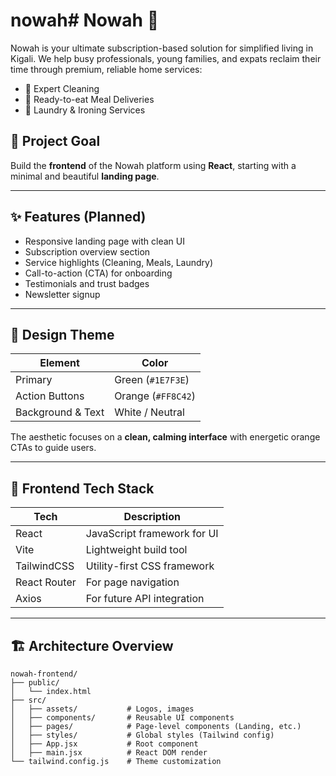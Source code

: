 # nowah# Nowah 🏡

Nowah is your ultimate subscription-based solution for simplified living in Kigali. We help busy professionals, young families, and expats reclaim their time through premium, reliable home services:

- 🧼 Expert Cleaning  
- 🍱 Ready-to-eat Meal Deliveries  
- 👕 Laundry & Ironing Services  

## 🎯 Project Goal

Build the **frontend** of the Nowah platform using **React**, starting with a minimal and beautiful **landing page**.

---

## ✨ Features (Planned)

- Responsive landing page with clean UI
- Subscription overview section
- Service highlights (Cleaning, Meals, Laundry)
- Call-to-action (CTA) for onboarding
- Testimonials and trust badges
- Newsletter signup

---

## 🎨 Design Theme

| Element           | Color               |
|------------------|---------------------|
| Primary           | Green (`#1E7F3E`)   |
| Action Buttons    | Orange (`#FF8C42`)  |
| Background & Text | White / Neutral     |

The aesthetic focuses on a **clean, calming interface** with energetic orange CTAs to guide users.

---

## 🧱 Frontend Tech Stack

| Tech       | Description                         |
|------------|-------------------------------------|
| React      | JavaScript framework for UI         |
| Vite       | Lightweight build tool              |
| TailwindCSS| Utility-first CSS framework         |
| React Router | For page navigation               |
| Axios      | For future API integration          |

---

## 🏗️ Architecture Overview

```plaintext
nowah-frontend/
├── public/
│   └── index.html
├── src/
│   ├── assets/           # Logos, images
│   ├── components/       # Reusable UI components
│   ├── pages/            # Page-level components (Landing, etc.)
│   ├── styles/           # Global styles (Tailwind config)
│   ├── App.jsx           # Root component
│   ├── main.jsx          # React DOM render
└── tailwind.config.js    # Theme customization

